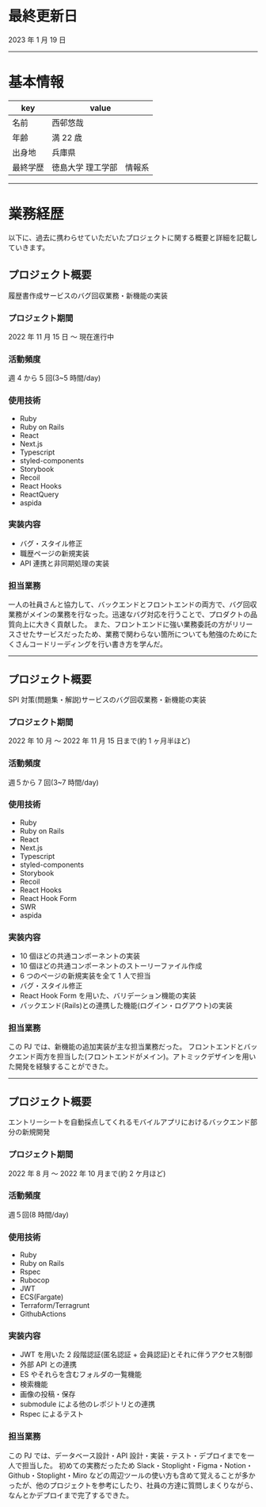 # 最終更新日

2023 年 1 月 19 日

---

# 基本情報

| key      | value                     |
| -------- | ------------------------- |
| 名前     | 西邨悠哉                  |
| 年齢     | 満 22 歳                  |
| 出身地   | 兵庫県                    |
| 最終学歴 | 徳島大学 理工学部　情報系 |

---

# 業務経歴

以下に、過去に携わらせていただいたプロジェクトに関する概要と詳細を記載していきます。

## プロジェクト概要

履歴書作成サービスのバグ回収業務・新機能の実装

### プロジェクト期間

2022 年 11 月 15 日 〜 現在進行中

### 活動頻度

週 4 から 5 回(3~5 時間/day)

### 使用技術

- Ruby
- Ruby on Rails
- React
- Next.js
- Typescript
- styled-components
- Storybook
- Recoil
- React Hooks
- ReactQuery
- aspida

### 実装内容

- バグ・スタイル修正
- 職歴ページの新規実装
- API 連携と非同期処理の実装

### 担当業務

一人の社員さんと協力して、バックエンドとフロントエンドの両方で、バグ回収業務がメインの業務を行なった。迅速なバグ対応を行うことで、プロダクトの品質向上に大きく貢献した。
また、フロントエンドに強い業務委託の方がリリースさせたサービスだったため、業務で関わらない箇所についても勉強のためにたくさんコードリーディングを行い書き方を学んだ。

---

## プロジェクト概要

SPI 対策(問題集・解説)サービスのバグ回収業務・新機能の実装

### プロジェクト期間

2022 年 10 月 〜 2022 年 11 月 15 日まで(約 1 ヶ月半ほど)

### 活動頻度

週５から 7 回(3~7 時間/day)

### 使用技術

- Ruby
- Ruby on Rails
- React
- Next.js
- Typescript
- styled-components
- Storybook
- Recoil
- React Hooks
- React Hook Form
- SWR
- aspida

### 実装内容

- 10 個ほどの共通コンポーネントの実装
- 10 個ほどの共通コンポーネントのストーリーファイル作成
- 6 つのページの新規実装を全て 1 人で担当
- バグ・スタイル修正
- React Hook Form を用いた、バリデーション機能の実装
- バックエンド(Rails)との連携した機能(ログイン・ログアウト)の実装

### 担当業務

この PJ では、新機能の追加実装が主な担当業務だった。
フロントエンドとバックエンド両方を担当した(フロントエンドがメイン)。アトミックデザインを用いた開発を経験することができた。

---

## プロジェクト概要

エントリーシートを自動採点してくれるモバイルアプリにおけるバックエンド部分の新規開発

### プロジェクト期間

2022 年 8 月 〜 2022 年 10 月まで(約 2 ケ月ほど)

### 活動頻度

週５回(8 時間/day)

### 使用技術

- Ruby
- Ruby on Rails
- Rspec
- Rubocop
- JWT
- ECS(Fargate)
- Terraform/Terragrunt
- GithubActions

### 実装内容

- JWT を用いた 2 段階認証(匿名認証 + 会員認証)とそれに伴うアクセス制御
- 外部 API との連携
- ES やそれらを含むフォルダの一覧機能
- 検索機能
- 画像の投稿・保存
- submodule による他のレポジトリとの連携
- Rspec によるテスト

### 担当業務

この PJ では、データベース設計・API 設計・実装・テスト・デプロイまでを一人で担当した。
初めての実務だったため Slack・Stoplight・Figma・Notion・Github・Stoplight・Miro などの周辺ツールの使い方も含めて覚えることが多かったが、他のプロジェクトを参考にしたり、社員の方達に質問しまくりながら、なんとかデプロイまで完了するできた。
